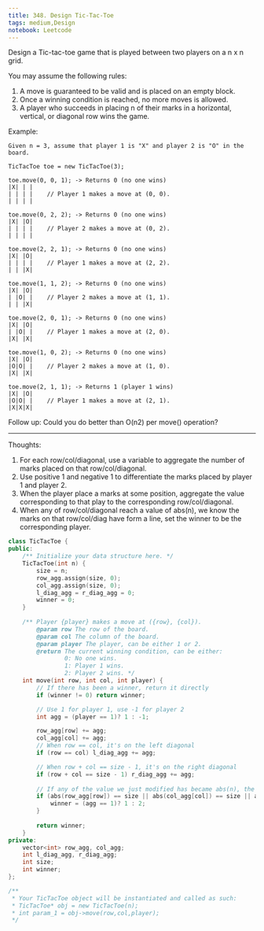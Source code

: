 ```yaml
---
title: 348. Design Tic-Tac-Toe
tags: medium,Design
notebook: Leetcode
---
```


Design a Tic-tac-toe game that is played between two players on a n x n grid.

You may assume the following rules:

1. A move is guaranteed to be valid and is placed on an empty block.
2. Once a winning condition is reached, no more moves is allowed.
3. A player who succeeds in placing n of their marks in a horizontal, vertical, or diagonal row wins the game.

Example:
```
Given n = 3, assume that player 1 is "X" and player 2 is "O" in the board.

TicTacToe toe = new TicTacToe(3);

toe.move(0, 0, 1); -> Returns 0 (no one wins)
|X| | |
| | | |    // Player 1 makes a move at (0, 0).
| | | |

toe.move(0, 2, 2); -> Returns 0 (no one wins)
|X| |O|
| | | |    // Player 2 makes a move at (0, 2).
| | | |

toe.move(2, 2, 1); -> Returns 0 (no one wins)
|X| |O|
| | | |    // Player 1 makes a move at (2, 2).
| | |X|

toe.move(1, 1, 2); -> Returns 0 (no one wins)
|X| |O|
| |O| |    // Player 2 makes a move at (1, 1).
| | |X|

toe.move(2, 0, 1); -> Returns 0 (no one wins)
|X| |O|
| |O| |    // Player 1 makes a move at (2, 0).
|X| |X|

toe.move(1, 0, 2); -> Returns 0 (no one wins)
|X| |O|
|O|O| |    // Player 2 makes a move at (1, 0).
|X| |X|

toe.move(2, 1, 1); -> Returns 1 (player 1 wins)
|X| |O|
|O|O| |    // Player 1 makes a move at (2, 1).
|X|X|X|
```
Follow up:
Could you do better than O(n2) per move() operation?

----------
Thoughts:
1. For each row/col/diagonal, use a variable to aggregate the number of marks placed on that row/col/diagonal.
2. Use positive 1 and negative 1 to differentiate the marks placed by player 1 and player 2.
3. When the player place a marks at some position, aggregate the value corresponding to that play to the corresponding row/col/diagonal.
4. When any of row/col/diagonal reach a value of abs(n), we know the marks on that row/col/diag have form a line, set the winner to be the corresponding player.

```c++
class TicTacToe {
public:
    /** Initialize your data structure here. */
    TicTacToe(int n) {
        size = n;
        row_agg.assign(size, 0); 
        col_agg.assign(size, 0);
        l_diag_agg = r_diag_agg = 0;
        winner = 0;
    }
    
    /** Player {player} makes a move at ({row}, {col}).
        @param row The row of the board.
        @param col The column of the board.
        @param player The player, can be either 1 or 2.
        @return The current winning condition, can be either:
                0: No one wins.
                1: Player 1 wins.
                2: Player 2 wins. */
    int move(int row, int col, int player) {
        // If there has been a winner, return it directly
        if (winner != 0) return winner;

        // Use 1 for player 1, use -1 for player 2
        int agg = (player == 1)? 1 : -1;

        row_agg[row] += agg;
        col_agg[col] += agg;
        // When row == col, it's on the left diagonal
        if (row == col) l_diag_agg += agg;

        // When row + col == size - 1, it's on the right diagonal
        if (row + col == size - 1) r_diag_agg += agg;
        
        // If any of the value we just modified has became abs(n), the current player has won, set the winner to that player.
        if (abs(row_agg[row]) == size || abs(col_agg[col]) == size || abs(l_diag_agg) == size || abs(r_diag_agg) == size) {
            winner = (agg == 1)? 1 : 2;
        }
        
        return winner;
    }
private:
    vector<int> row_agg, col_agg;
    int l_diag_agg, r_diag_agg;
    int size;
    int winner;
};

/**
 * Your TicTacToe object will be instantiated and called as such:
 * TicTacToe* obj = new TicTacToe(n);
 * int param_1 = obj->move(row,col,player);
 */
```